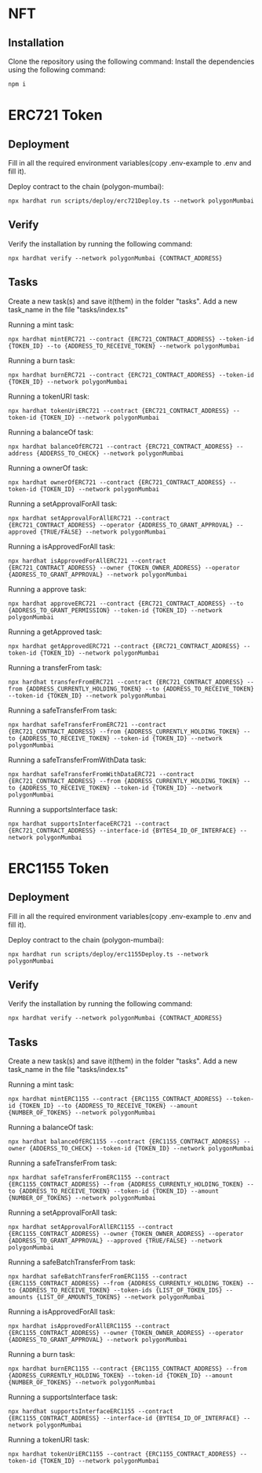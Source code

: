 # NFT

## Installation

Clone the repository using the following command:
Install the dependencies using the following command:
```shell
npm i
```

# ERC721 Token

## Deployment

Fill in all the required environment variables(copy .env-example to .env and fill it). 

Deploy contract to the chain (polygon-mumbai):
```shell
npx hardhat run scripts/deploy/erc721Deploy.ts --network polygonMumbai
```

## Verify

Verify the installation by running the following command:
```shell
npx hardhat verify --network polygonMumbai {CONTRACT_ADDRESS}
```

## Tasks

Create a new task(s) and save it(them) in the folder "tasks". Add a new task_name in the file "tasks/index.ts"

Running a mint task:
```shell
npx hardhat mintERC721 --contract {ERC721_CONTRACT_ADDRESS} --token-id {TOKEN_ID} --to {ADDRESS_TO_RECEIVE_TOKEN} --network polygonMumbai
```

Running a burn task:
```shell
npx hardhat burnERC721 --contract {ERC721_CONTRACT_ADDRESS} --token-id {TOKEN_ID} --network polygonMumbai
```

Running a tokenURI task:
```shell
npx hardhat tokenUriERC721 --contract {ERC721_CONTRACT_ADDRESS} --token-id {TOKEN_ID} --network polygonMumbai
```

Running a balanceOf task:
```shell
npx hardhat balanceOfERC721 --contract {ERC721_CONTRACT_ADDRESS} --address {ADDERSS_TO_CHECK} --network polygonMumbai
```

Running a ownerOf task:
```shell
npx hardhat ownerOfERC721 --contract {ERC721_CONTRACT_ADDRESS} --token-id {TOKEN_ID} --network polygonMumbai
```

Running a setApprovalForAll task:
```shell
npx hardhat setApprovalForAllERC721 --contract {ERC721_CONTRACT_ADDRESS} --operator {ADDRESS_TO_GRANT_APPROVAL} --approved {TRUE/FALSE} --network polygonMumbai
```

Running a isApprovedForAll task:
```shell
npx hardhat isApprovedForAllERC721 --contract {ERC721_CONTRACT_ADDRESS} --owner {TOKEN_OWNER_ADDRESS} --operator {ADDRESS_TO_GRANT_APPROVAL} --network polygonMumbai
```

Running a approve task:
```shell
npx hardhat approveERC721 --contract {ERC721_CONTRACT_ADDRESS} --to {ADDRESS_TO_GRANT_PERMISSION} --token-id {TOKEN_ID} --network polygonMumbai
```

Running a getApproved task:
```shell
npx hardhat getApprovedERC721 --contract {ERC721_CONTRACT_ADDRESS} --token-id {TOKEN_ID} --network polygonMumbai
```

Running a transferFrom task:
```shell
npx hardhat transferFromERC721 --contract {ERC721_CONTRACT_ADDRESS} --from {ADDRESS_CURRENTLY_HOLDING_TOKEN} --to {ADDRESS_TO_RECEIVE_TOKEN} --token-id {TOKEN_ID} --network polygonMumbai
```

Running a safeTransferFrom task:
```shell
npx hardhat safeTransferFromERC721 --contract {ERC721_CONTRACT_ADDRESS} --from {ADDRESS_CURRENTLY_HOLDING_TOKEN} --to {ADDRESS_TO_RECEIVE_TOKEN} --token-id {TOKEN_ID} --network polygonMumbai
```

Running a safeTransferFromWithData task:
```shell
npx hardhat safeTransferFromWithDataERC721 --contract {ERC721_CONTRACT_ADDRESS} --from {ADDRESS_CURRENTLY_HOLDING_TOKEN} --to {ADDRESS_TO_RECEIVE_TOKEN} --token-id {TOKEN_ID} --network polygonMumbai
```

Running a supportsInterface task:
```shell
npx hardhat supportsInterfaceERC721 --contract {ERC721_CONTRACT_ADDRESS} --interface-id {BYTES4_ID_OF_INTERFACE} --network polygonMumbai
```

# ERC1155 Token

## Deployment

Fill in all the required environment variables(copy .env-example to .env and fill it). 

Deploy contract to the chain (polygon-mumbai):
```shell
npx hardhat run scripts/deploy/erc1155Deploy.ts --network polygonMumbai
```

## Verify

Verify the installation by running the following command:
```shell
npx hardhat verify --network polygonMumbai {CONTRACT_ADDRESS}
```

## Tasks

Create a new task(s) and save it(them) in the folder "tasks". Add a new task_name in the file "tasks/index.ts"

Running a mint task:
```shell
npx hardhat mintERC1155 --contract {ERC1155_CONTRACT_ADDRESS} --token-id {TOKEN_ID} --to {ADDRESS_TO_RECEIVE_TOKEN} --amount {NUMBER_OF_TOKENS} --network polygonMumbai
```

Running a balanceOf task:
```shell
npx hardhat balanceOfERC1155 --contract {ERC1155_CONTRACT_ADDRESS} --owner {ADDERSS_TO_CHECK} --token-id {TOKEN_ID} --network polygonMumbai
```

Running a safeTransferFrom task:
```shell
npx hardhat safeTransferFromERC1155 --contract {ERC1155_CONTRACT_ADDRESS} --from {ADDRESS_CURRENTLY_HOLDING_TOKEN} --to {ADDRESS_TO_RECEIVE_TOKEN} --token-id {TOKEN_ID} --amount {NUMBER_OF_TOKENS} --network polygonMumbai
```

Running a setApprovalForAll task:
```shell
npx hardhat setApprovalForAllERC1155 --contract {ERC1155_CONTRACT_ADDRESS} --owner {TOKEN_OWNER_ADDRESS} --operator {ADDRESS_TO_GRANT_APPROVAL} --approved {TRUE/FALSE} --network polygonMumbai
```

Running a safeBatchTransferFrom task:
```shell
npx hardhat safeBatchTransferFromERC1155 --contract {ERC1155_CONTRACT_ADDRESS} --from {ADDRESS_CURRENTLY_HOLDING_TOKEN} --to {ADDRESS_TO_RECEIVE_TOKEN} --token-ids {LIST_OF_TOKEN_IDS} --amounts {LIST_OF_AMOUNTS_TOKENS} --network polygonMumbai
```

Running a isApprovedForAll task:
```shell
npx hardhat isApprovedForAllERC1155 --contract {ERC1155_CONTRACT_ADDRESS} --owner {TOKEN_OWNER_ADDRESS} --operator {ADDRESS_TO_GRANT_APPROVAL} --network polygonMumbai
```

Running a burn task:
```shell
npx hardhat burnERC1155 --contract {ERC1155_CONTRACT_ADDRESS} --from {ADDRESS_CURRENTLY_HOLDING_TOKEN} --token-id {TOKEN_ID} --amount {NUMBER_OF_TOKENS} --network polygonMumbai
```

Running a supportsInterface task:
```shell
npx hardhat supportsInterfaceERC1155 --contract {ERC1155_CONTRACT_ADDRESS} --interface-id {BYTES4_ID_OF_INTERFACE} --network polygonMumbai
```

Running a tokenURI task:
```shell
npx hardhat tokenUriERC1155 --contract {ERC1155_CONTRACT_ADDRESS} --token-id {TOKEN_ID} --network polygonMumbai
```